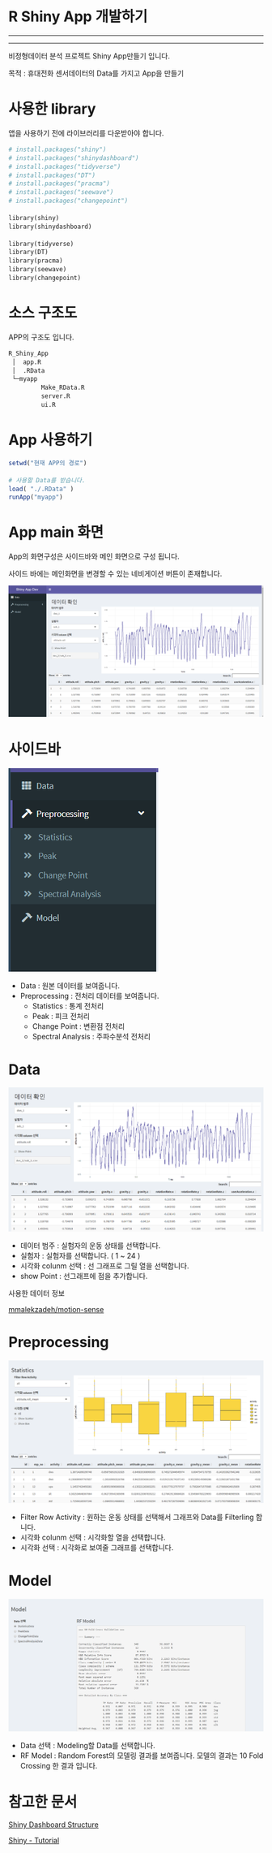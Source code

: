 # R Shiny App 개발하기

---

---

비정형데이터 분석 프로젝트 Shiny App만들기 입니다.

목적 : 휴대전화 센서데이터의 Data를 가지고 App을 만들기

# 사용한 library

앱을 사용하기 전에 라이브러리를 다운받아야 합니다.

```python
# install.packages("shiny")
# install.packages("shinydashboard")
# install.packages("tidyverse")
# install.packages("DT")
# install.packages("pracma")
# install.packages("seewave")
# install.packages("changepoint")

library(shiny)
library(shinydashboard)

library(tidyverse)
library(DT)
library(pracma)
library(seewave)
library(changepoint)
```

# 소스 구조도

APP의 구조도 입니다.

```python
R_Shiny_App
 │  app.R
 │  .RData
 └─myapp
         Make_RData.R
         server.R
         ui.R
```

# App 사용하기

```r
setwd("현재 APP의 경로")

# 사용할 Data를 받습니다.
load( "./.RData" )
runApp("myapp")
```

# App main 화면

App의 화면구성은 사이드바와 메인 화면으로 구성 됩니다.

사이드 바에는 메인화면을 변경할 수 있는 네비게이션 버튼이 존재합니다.

![img/Untitled.png](img/Untitled.png)

# 사이드바

![img/Untitled%201.png](img/Untitled%201.png)

- Data : 원본 데이터를 보여줍니다.
- Preprocessing : 전처리 데이터를 보여줍니다.
    - Statistics : 통계 전처리
    - Peak : 피크 전처리
    - Change Point : 변환점 전처리
    - Spectral Analysis : 주파수분석 전처리

# Data

![img/Untitled%202.png](img/Untitled%202.png)

- 데이터 범주 : 실험자의 운동 상태를 선택합니다.
- 실험자 : 실험자를 선택합니다. ( 1 ~ 24 )
- 시각화 colunm 선택 : 선 그래프로 그릴 열을 선택합니다.
- show Point : 선그래프에 점을 추가합니다.

사용한 데이터 정보

[mmalekzadeh/motion-sense](https://github.com/mmalekzadeh/motion-sense)

# Preprocessing

![img/Untitled%203.png](img/Untitled%203.png)

- Filter Row Activity : 원하는 운동 상태를 선택해서 그래프와 Data를 Filterling 합니다.
- 시각화 colunm 선택 : 시각화할 열을 선택합니다.
- 시각화 선택 : 시각화로 보여줄 그래프를 선택합니다.

# Model

![img/Untitled%204.png](img/Untitled%204.png)

- Data 선택 : Modeling할 Data를 선택합니다.
- RF Model : Random Forest의 모델링 결과를 보여줍니다. 모델의 결과는 10 Fold Crossing 한 결과 입니다.

# 참고한 문서

[Shiny Dashboard Structure](https://rstudio.github.io/shinydashboard/structure.html#boxes)

[Shiny - Tutorial](https://shiny.rstudio.com/tutorial/)